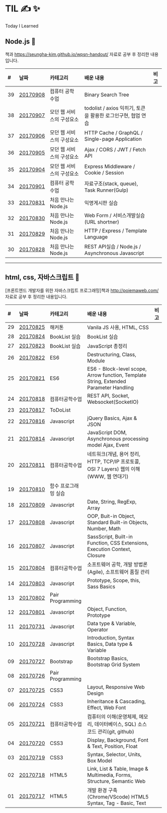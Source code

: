 # TIL &#9997; &#10024;
Today I Learned

## Node.js &#128171;
책과 https://seungha-kim.github.io/wpsn-handout/ 자료로 공부 후 정리한 내용입니다.

| #   | 날짜     | 카테고리               | 배운 내용                                   | 비고 |
| :-- | :------- | :--------------------  | :---------------------------------------  | :--- |
| 39 | [20170908](07_자료구조)| 컴퓨터 공학 수업 | Binary Search Tree | |
| 38 | [20170907](https://github.com/feel5ny/todoList_collabo)| 모던 웹 서비스의 구성요소 | todolist / axios 익히기, 토큰을 활용한 로그인구현, 협업 연습  | |
| 37 | [20170906](06_NodeJS/0906/0906.md)| 모던 웹 서비스의 구성요소 | HTTP Cache / GraphQL / Single-page Application | |
| 36 | [20170905](06_NodeJS/0905/0905.md)| 모던 웹 서비스의 구성요소 | Ajax / CORS / JWT / Fetch API | |
| 35 | [20170904](06_NodeJS/0904/0904.md) | 모던 웹 서비스의 구성요소 | Express Middleware / Cookie / Session | | |
| 34 | [20170901](06_NodeJS/0901.md) | 컴퓨터 공학 수업 | 자료구조(stack, queue), Task Runner(Gulp) |  |
| 33 | [20170831](https://github.com/feel5ny/anonymous_board) | 처음 만나는 Node.js     | 익명게시판 실습 |  |
| 32 | [20170830](06_NodeJS/0830/0830.md) | 처음 만나는 Node.js | Web Form / 서비스개발실습(URL shortner) | |
| 31 | [20170829](06_NodeJS/0829/0829.md) | 처음 만나는 Node.js | HTTP / Express / Template Language |  |
| 30 | [20170828](06_NodeJS/0828_nodeJS.md) | 처음 만나는 Node.js | REST API실습 / Node.js / Asynchronous Javascript | |

<hr>

## html, css, 자바스크립트 &#127925;
[프론트엔드 개발자를 위한 자바스크립트 프로그래밍]책과 http://poiemaweb.com/ 자료로 공부 후 정리한 내용입니다.

| # | 날짜     | 카테고리               | 배운 내용                                   | 비고 |
| :-- | :------- | :--------------------  | :---------------------------------------  | :--- |
| 29 | [20170825](https://github.com/feel5ny/-hackathon-N-BBang) | 해커톤 | Vanila JS 사용, HTML, CSS | |
| 28 | [20170824]() | BookList 실습 | BookList 실습 | | 
| 27 | [20170823](https://github.com/feel5ny/toy_practice) | BookList 실습 | JavaScript 총정리 | | 
| 26 | [20170822]() | ES6 | Destructuring, Class, Module |  |
| 25 | [20170821]() | ES6 | ES6 - Block-level scope, Arrow function, Template String, Extended Parameter Handling |  |
| 24 | [20170818]() | 컴퓨터공학수업 | REST API, Socket, Websocket(SocketIO) | |
| 23 | [20170817](https://github.com/feel5ny/toy_todoList) | ToDoList |  |  |
| 22 | [20170816]() | Javascript | jQuery Basics, Ajax & JSON |  |
| 21 | [20170814]() | Javascript | JavaScript DOM, Asynchronous processing model Ajax, Event  | |
| 20 | [20170811]() | 컴퓨터공학수업 | 네트워크(개념, 용어 정리, HTTP, TCP/IP 프로토콜, OSI 7 Layers) 웹의 이해(WWW, 웹 연대기) | |
| 19 | [20170810]() | 함수 프로그래밍 실습 |  | |
| 18 | [20170809]() | Javascript | Date, String, RegExp, Array | |
| 17 | [20170808]() | Javascript | OOP, Buit-in Object, Standard Built-in Objects, Number, Math | |
| 16 | [20170807](03_JAVASCRIPT/00_기타/0807/0807.md) | Javascript | SassScript, Built-in Function, CSS Extensions, Execution Context, Closure | |
| 15 | [20170804](03_JAVASCRIPT/00_기타/0804/0804.md) | 컴퓨터공학수업 | 소프트웨어 공학, 개발 방법론(Agile), 소프트웨어 품질 관리 | |
| 14 | [20170803](03_JAVASCRIPT/00_기타/0803/0803.md) | Javascript | Prototype, Scope, this, Sass Basics | |
| 13 | [20170802](03_JAVASCRIPT/00_기타/0802/0802.md) | Pair Programming |  | |
| 12 | [20170801](03_JAVASCRIPT/00_기타/0801/0801.md) | Javascript |  Object, Function, Prototype | |
| 11 | [20170731](03_JAVASCRIPT/00_기타/0731/0731.md) | Javascript | Data type & Variable, Operator | |
| 10 | [20170728](03_JAVASCRIPT/00_기타/0728/0728.md) | Javascript | Introduction, Syntax Basics, Data type & Variable | |
| 09 | [20170727](02_CSS/0727/0727.md) | Bootstrap | Bootstrap Basics, Bootstrap Grid System | |
| 08 | [20170726](02_CSS/0726/0726.md) | Pair Programming |  | |
| 07 | [20170725](02_CSS/0725/0725.md) | CSS3 | Layout, Responsive Web Design | |
| 06 | [20170724](02_CSS/0724/0724.md) | CSS3 | Inheritance & Cascading, Effect, Web Font | |
| 05 | [20170721]() | 컴퓨터공학수업 | 컴퓨터의 이해(운영체제, 메모리, 데이터베이스, SQL) 소스코드 관리(git, github) | |
| 04 | [20170720](01_HTML/0720/0720.md) | CSS3 | Display, Background, Font & Text, Position, Float | |
| 03 | [20170719]() | CSS3 | Syntax, Selector, Units, Box Model | |
| 02 | [20170718]() | HTML5 | Link, List & Table, Image & Multimedia, Forms, Structure, Semantic Web | |
| 01 | [20170717](01_HTML/0717/0717.md) | HTML5 | 개발 환경 구축(Chrome/VScode) HTML5 Syntax, Tag - Basic, Text | |
